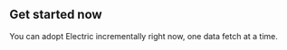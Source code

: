 ## Get started now

You can adopt Electric incrementally right now,
<span class="no-wrap">
  one data fetch</span>
<span class="no-wrap">
  at a time</span>.

<div class="actions">
  <div class="action">
    <VPButton
        href="/guides/quickstart"
        text="Quickstart"
        theme="brand"
    />
  </div>
  <div class="action">
    <VPButton href="https://github.com/electric-sql"
        target="_blank"
        text="Star on GitHub"
        theme="alt"
    />
  </div>
</div>